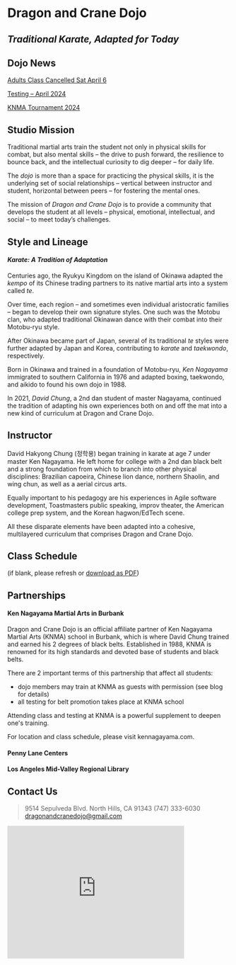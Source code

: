 # Dragon and Crane Dojo

## _Traditional Karate, Adapted for Today_

## Dojo News

[Adults Class Cancelled Sat April 6](./cancel-adults-sat-apr-6-2024/)

[Testing – April 2024](./testing-apr-2024/)

[KNMA Tournament 2024](./knma-tournament-2024/)

## Studio Mission

Traditional martial arts train the student not only in physical skills for combat, but also mental skills – the drive to push forward, the resilience to bounce back, and the intellectual curiosity to dig deeper – for daily life.

The _dojo_ is more than a space for practicing the physical skills, it is the underlying set of social relationships – vertical between instructor and student, horizontal between peers – for fostering the mental ones.

The mission of _Dragon and Crane Dojo_ is to provide a community that develops the student at all levels – physical, emotional, intellectual, and social – to meet today’s challenges.


## Style and Lineage

#### _Karate: A Tradition of Adaptation_

Centuries ago, the Ryukyu Kingdom on the island of Okinawa adapted the _kempo_ of its Chinese trading partners to its native martial arts into a system called _te_.

Over time, each region – and sometimes even individual aristocratic families – began to develop their own signature styles. One such was the Motobu clan, who adapted traditional Okinawan dance with their combat into their Motobu-ryu style.

After Okinawa became part of Japan, several of its traditional _te_ styles were further adapted by Japan and Korea, contributing to _karate_ and _taekwondo_, respectively.

Born in Okinawa and trained in a foundation of Motobu-ryu, _Ken Nagayama_ immigrated to southern California in 1976 and adapted boxing, taekwondo, and aikido to found his own dojo in 1988.

In 2021, _David Chung_, a 2nd dan student of master Nagayama, continued the tradition of adapting his own experiences both on and off the mat into a new kind of curriculum at Dragon and Crane Dojo.

## Instructor

David Hakyong Chung (정학용) began training in karate at age 7 under master Ken Nagayama. He left home for college with a 2nd dan black belt and a strong foundation from which to branch into other physical disciplines: Brazilian capoeira, Chinese lion dance, northern Shaolin, and wing chun, as well as a aerial circus arts.

Equally important to his pedagogy are his experiences in Agile software development, Toastmasters public speaking, improv theater, the American college prep system, and the Korean hagwon/EdTech scene.

All these disparate elements have been adapted into a cohesive, multilayered curriculum that comprises Dragon and Crane Dojo.

## Class Schedule

(if blank, please refresh or [download as PDF](assets/Class-Schedule-2024.pdf))


## Partnerships

#### Ken Nagayama Martial Arts in Burbank

Dragon and Crane Dojo is an official affiliate partner of Ken Nagayama Martial Arts (KNMA) school in Burbank, which is where David Chung trained and earned his 2 degrees of black belts. Established in 1988, KNMA is renowned for its high standards and devoted base of students and black belts.

There are 2 important terms of this partnership that affect all students:

 - dojo members may train at KNMA as guests with permission (see blog for details)
 - all testing for belt promotion takes place at KNMA school

Attending class and testing at KNMA is a powerful supplement to deepen one's training.

For location and class schedule, please visit kennagayama.com.

#### Penny Lane Centers

#### Los Angeles Mid-Valley Regional Library


## Contact Us

> 9514 Sepulveda Blvd.
> North Hills, CA 91343
> (747) 333-6030
> dragonandcranedojo@gmail.com


<iframe src="https://www.google.com/maps/embed?ll=34.243349,-118.467044&z=12&t=m&hl=en-US&gl=US&mapclient=embed&q=9514+Sepulveda+Blvd+North+Hills,+CA+91343" width="400" height="300" frameborder="0" style="border:0" allowfullscreen></iframe>

<!-- https://www.google.com/maps/embed?pb=!1m16!1m12!1m3!1d100921.8397227734!2d-122.50711698562192!3d37.77111185957552!2m3!1f0!2f0!3f0!3m2!1i1024!2i768!4f13.1!2m1!1sGithub!5e0!3m2!1sen!2sus!4v1464784986282 -->